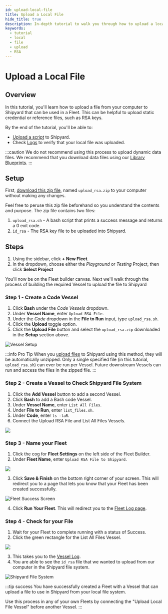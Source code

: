 ```yaml
---
id: upload-local-file
title: Upload a Local File
hide_title: true
description: In-depth tutorial to walk you through how to upload a local file to use in your Fleet
keywords:
  - tutorial
  - local
  - file
  - upload
  - RSA
---
```



# Upload a Local File

## Overview

In this tutorial, you'll learn how to upload a file from your computer to Shipyard that can be used in a Fleet. This can be helpful to upload static credential or reference files, such as RSA keys.

By the end of the tutorial, you'll be able to:

- [Upload a script](../reference/code/upload-code.md) to Shipyard.
- Check [Logs](../reference/logs/logs-overview.md) to verify that your local file was uploaded.

:::caution
We do not recommend using this process to upload dynamic data files. We recommend that you download data files using our [Library Blueprints](../reference/blueprints/blueprint-library/blueprint-library-overview.md).
:::

## Setup

First, [download this zip file](https://drive.google.com/file/d/1dlxUFR9MxKdtsO-AdWPEfsWgA2_rr2oc/view?usp=sharing), named `upload_rsa.zip` to your computer without making any changes.

Feel free to peruse this zip file beforehand so you understand the contents and purpose. The zip file contains two files:

1. `upload_rsa.sh` - A bash script that prints a success message and returns a 0 exit code.
2. `id_rsa` - The RSA key file to be uploaded into Shipyard.

## Steps

1. Using the sidebar, click **+ New Fleet**.
2. In the dropdown, choose either the *Playground* or *Testing* Project, then click **Select Project**

You'll now be on the Fleet builder canvas. Next we'll walk through the process of building the required Vessel to upload the file to Shipyard

### Step 1 - Create a Code Vessel

1. Click **Bash** under the _Code Vessels_ dropdown.
2. Under **Vessel Name**, enter `Upload RSA File`.
3. Under the _Code_ dropdown in the **File to Run** input, type `upload_rsa.sh`.
4. Click the **Upload** toggle option.
5. Click the **Upload File** button and select the `upload_rsa.zip` downloaded in the **Setup** section above.

![Vessel Setup](../.gitbook/assets/2022-09-19-14-25-39.png)

:::info Pro Tip
When you [upload files](../reference/code/upload-code.md) to Shipyard using this method, they will be automatically unzipped. Only a single specified file (in this tutorial, `upload_rsa.sh`) can ever be run per Vessel. Future downstream Vessels can run and access the files in the zipped file.
:::

### Step 2 - Create a Vessel to Check Shipyard File System

1. Click the **Add Vessel** button to add a second Vessel.
2. Click **Bash** to add a Bash code Vessel.
3. Under **Vessel Name**, enter `List All Files`.
4. Under **File to Run**, enter `list_files.sh`.
5. Under **Code**, enter `ls -laR`.
6. Connect the Upload RSA File and List All Files Vessels.

![](../.gitbook/assets/2022-09-19-14-32-18.png)

### Step 3 - Name your Fleet

1. Click the cog for **Fleet Settings** on the left side of the Fleet Builder.
2. Under **Fleet Name**, enter `Upload RSA File to Shipyard`.

![](../.gitbook/assets/2022-09-19-14-34-29.png)

3. Click **Save & Finish** on the bottom right corner of your screen. This will redirect you to a page that lets you know that your Fleet has been created successfully.

![Fleet Success Screen](../.gitbook/assets/shipyard_2022_05_13_09_55_44.png)

4. Click **Run Your Fleet**. This will redirect you to the [Fleet Log page](../reference/logs/fleet-logs.md).

### Step 4 - Check for your File

1. Wait for your Fleet to complete running with a status of Success.
2. Click the green rectangle for the List All Files Vessel.

![](../.gitbook/assets/2022-09-19-14-50-08.png)

3. This takes you to the [Vessel Log](../reference/logs/vessel-logs.md).
4. You are able to see the `id_rsa` file that we wanted to upload from our computer in the Shipyard file system.

![Shipyard File System](../.gitbook/assets/shipyard_2022_09_20_16_54_58.png)

:::tip success
You have successfully created a Fleet with a Vessel that can upload a file to use in Shipyard from your local file system. 

Use this process in any of your own Fleets by connecting the "Upload Local File Vessel" before another Vessel.
:::


